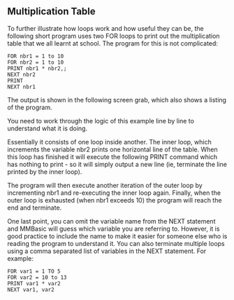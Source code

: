 ## Multiplication Table

To further illustrate how loops work and how useful they can be, the following short program uses
two FOR loops to print out the multiplication table that we all learnt at school. The program for this is
not complicated:

```basic
FOR nbr1 = 1 to 10
FOR nbr2 = 1 to 10
PRINT nbr1 * nbr2,;
NEXT nbr2
PRINT
NEXT nbr1
```

The output is shown in the following screen grab, which also shows a listing of the program.

You need to work through the logic of this example line by line to understand what it is doing.

Essentially it consists of one loop inside another. The inner loop, which increments the variable
nbr2 prints one horizontal line of the table. When this loop has finished it will execute the following
PRINT command which has nothing to print - so it will simply output a new line (ie, terminate the
line printed by the inner loop).

The program will then execute another iteration of the outer loop by incrementing nbr1 and
re-executing the inner loop again. Finally, when the outer loop is exhausted (when nbr1 exceeds 10)
the program will reach the end and terminate.

One last point, you can omit the variable name from the NEXT statement and MMBasic will guess
which variable you are referring to. However, it is good practice to include the name to make it easier
for someone else who is reading the program to understand it. You can also terminate multiple loops
using a comma separated list of variables in the NEXT statement. For example:

```basic
FOR var1 = 1 TO 5
FOR var2 = 10 to 13
PRINT var1 * var2
NEXT var1, var2
```

